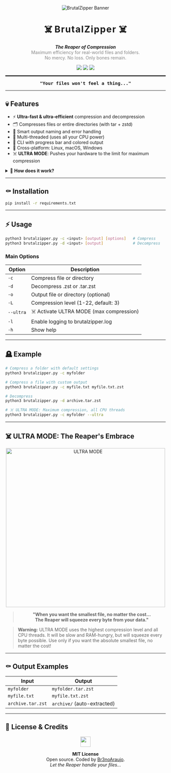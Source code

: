 <p align="center">
  <img src="https://i.imgur.com/Hc5vQOC.png" alt="BrutalZipper Banner"/>
</p>

<h1 align="center">☠️ <span style="letter-spacing: 2px;">BrutalZipper</span> ☠️</h1>

<p align="center">
  <b><i>The Reaper of Compression</i></b><br>
  <span style="color: #888;">Maximum efficiency for real-world files and folders.<br>No mercy. No loss. Only bones remain.</span>
</p>

<p align="center">
  <img src="https://img.shields.io/badge/License-MIT-blue.svg"/>
  <img src="https://img.shields.io/badge/Python-3.8%2B-informational"/>
  <img src="https://img.shields.io/badge/Ultra_Mode-Enabled-red?logo=skull"/>
</p>

<hr style="border: 1px solid #222;"/>

<pre align="center"><b>"Your files won't feel a thing..."</b></pre>

---

## 💀 Features

- ⚡ <b>Ultra-fast & ultra-efficient</b> compression and decompression
- 🗂️ Compresses files or entire directories (with tar + zstd)
- 🧠 Smart output naming and error handling
- 🧵 Multi-threaded (uses all your CPU power)
- 🎨 CLI with progress bar and colored output
- 🦴 Cross-platform: Linux, macOS, Windows
- ☠️ <b>ULTRA MODE</b>: Pushes your hardware to the limit for maximum compression

<details>
<summary>🔎 <b>How does it work?</b></summary>
<br>
BrutalZipper uses <b>zstandard (zstd)</b> for state-of-the-art compression, and wraps directories in a <b>tar</b> archive before compressing. The result: maximum compatibility and efficiency, with no data loss.
</details>

---

## ⚰️ Installation

```bash
pip install -r requirements.txt
```

---

## ⚡ Usage

```bash
python3 brutalzipper.py -c <input> [output] [options]   # Compress
python3 brutalzipper.py -d <input> [output]             # Decompress
```

### Main Options

| Option         | Description                                 |
| -------------- | ------------------------------------------- |
| `-c`           | Compress file or directory                  |
| `-d`           | Decompress .zst or .tar.zst                 |
| `-o`           | Output file or directory (optional)         |
| `-L`           | Compression level (1-22, default: 3)        |
| `--ultra`      | ☠️ Activate ULTRA MODE (max compression)    |
| `-l`           | Enable logging to brutalzipper.log          |
| `-h`           | Show help                                   |

---

## 🪦 Example

```bash
# Compress a folder with default settings
python3 brutalzipper.py -c myfolder

# Compress a file with custom output
python3 brutalzipper.py -c myfile.txt myfile.txt.zst

# Decompress
python3 brutalzipper.py -d archive.tar.zst

# ☠️ ULTRA MODE: Maximum compression, all CPU threads
python3 brutalzipper.py -c myfolder --ultra
```

---

## ☠️ ULTRA MODE: The Reaper's Embrace

<p align="center">
  <img src="https://i.imgur.com/D7ONGvN.png" alt="ULTRA MODE" width="500"/>
</p>

<blockquote align="center">
  <b>"When you want the smallest file, no matter the cost...<br>
  The Reaper will squeeze every byte from your data."</b>
</blockquote>

> **Warning:** ULTRA MODE uses the highest compression level and all CPU threads. It will be slow and RAM-hungry, but will squeeze every byte possible. Use only if you want the absolute smallest file, no matter the cost!

---

## ⚰️ Output Examples

| Input           | Output                |
| --------------  | ---------------------|
| `myfolder`      | `myfolder.tar.zst`    |
| `myfile.txt`    | `myfile.txt.zst`      |
| `archive.tar.zst` | `archive/` (auto-extracted) |

---

## 🦴 License & Credits

<p align="center">
  <img src="https://em-content.zobj.net/source/microsoft-teams/363/skull_1f480.png" width="32"/>
</p>

<p align="center">
  <b>MIT License</b><br>
  Open source. Coded by <a href="https://github.com/Br3noAraujo">Br3noAraujo</a>.<br>
  <i>Let the Reaper handle your files...</i>
</p> 